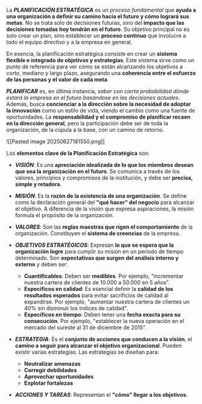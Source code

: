 La ***PLANIFICACIÓN ESTRATÉGICA*** es un *proceso fundamental* que **ayuda a una organización a definir su camino hacia el futuro y cómo logrará sus metas**. No se trata solo de decisiones futuras, sino del **impacto que las decisiones tomadas hoy tendrán en el futuro**. Su objetivo principal no es solo crear un plan, sino establecer un **proceso continuo** que involucre a todo el equipo directivo y a la empresa en general.

En esencia, la planificación estratégica consiste en crear un **sistema flexible e integrado de objetivos y estrategias**. 
Este sistema sirve como un punto de referencia para ver cómo se están alcanzando los objetivos a corto, mediano y largo plazo, asegurando una **coherencia entre el esfuerzo de las personas y el valor de cada meta**. 

***PLANIFICAR*** es, en última instancia, *saber con cierta probabilidad dónde estará la empresa en el futuro basándose en las decisiones actuales*. Además, busca **concienciar a la dirección sobre la necesidad de adoptar la innovación** como un estilo de vida, viendo el cambio como una fuente de oportunidades. La **responsabilidad y el compromiso de planificar recaen en la dirección general**, pero la participación debe ser de toda la organización, de la cúpula a la base, con un camino de retorno.

![[Pasted image 20250627181550.png]]

Los **elementos clave de la Planificación Estratégica** son:

- ***VISIÓN***: Es una **apreciación idealizada de lo que los miembros desean que sea la organización en el futuro**. Se comunica a través de los valores, principios y compromisos de la institución, y debe ser **precisa, simple y retadora**.

- ***MISIÓN***: Es la **razón de la existencia de una organización**. Se define como la declaración general del **"qué hacer" del negocio** para alcanzar el objetivo. A diferencia de la visión que expresa aspiraciones, la misión formula el propósito de la organización.

- ***VALORES***: Son las **reglas maestras que rigen el comportamiento** de la organización. Constituyen el **sistema de creencias** de la empresa.

- ***OBJETIVOS ESTRATÉGICOS***: Expresan **lo que se espera que la organización logre** para cumplir su misión en un período de tiempo determinado. Son **expectativas que surgen del análisis interno y externo** y deben ser:
    - **Cuantificables**: Deben ser **medibles**. Por ejemplo, "incrementar nuestra cartera de clientes de 10.000 a 50.000 en 5 años".
    - **Específicos en calidad**: Es esencial definir la **calidad de los resultados esperados** para evitar sacrificios de calidad al expandirse. Por ejemplo, "aumentar nuestra cartera de clientes un 40% sin disminuir los índices de calidad".
    - **Específicos en tiempo**: Deben tener una **fecha exacta para su consecución**. Por ejemplo, "establecer la nueva operación en el mercado del sureste al 31 de diciembre de 2015".

- ***ESTRATEGIA***: Es el **conjunto de acciones que conducen a la visión**, el **camino a seguir para alcanzar el objetivo organizacional**. Pueden existir varias estrategias. Las estrategias se diseñan para:
    - **Neutralizar amenazas**
    - **Corregir debilidades**
    - **Aprovechar oportunidades**
    - **Explotar fortalezas**

- ***ACCIONES Y TAREAS***: Representan el **"cómo" llegar a los objetivos**.
